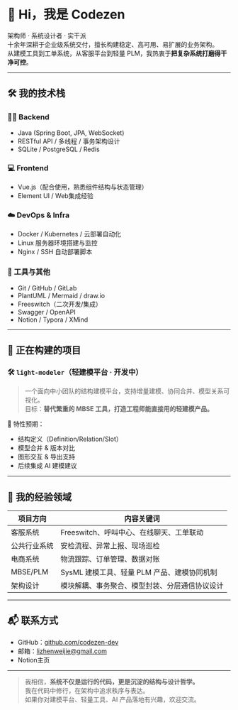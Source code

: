 # 👋 Hi，我是 Codezen

架构师 · 系统设计者 · 实干派  
十余年深耕于企业级系统交付，擅长构建稳定、高可用、易扩展的业务架构。  
从建模工具到工单系统，从客服平台到轻量 PLM，我热衷于**把复杂系统打磨得干净可控**。

---

## 🛠 我的技术栈

### 👨‍💻 Backend
- Java (Spring Boot, JPA, WebSocket)
- RESTful API / 多线程 / 事务架构设计
- SQLite / PostgreSQL / Redis

### 💻 Frontend
- Vue.js（配合使用，熟悉组件结构与状态管理）
- Element UI / Web集成经验

### ☁️ DevOps & Infra
- Docker / Kubernetes / 云部署自动化
- Linux 服务器环境搭建与监控
- Nginx / SSH 自动部署脚本

### 🧰 工具与其他
- Git / GitHub / GitLab
- PlantUML / Mermaid / draw.io
- Freeswitch（二次开发/集成）
- Swagger / OpenAPI
- Notion / Typora / XMind

---

## 🚧 正在构建的项目

### 🛠️ `light-modeler`（轻建模平台 · 开发中）
> 一个面向中小团队的结构建模平台，支持增量建模、协同合并、模型关系可视化。  
目标：**替代繁重的 MBSE 工具，打造工程师能直接用的轻建模产品。**

📌 特性预期：
- 结构定义（Definition/Relation/Slot）
- 模型合并 & 版本对比
- 图形交互 & 导出支持
- 后续集成 AI 建模建议

---

## 🧠 我的经验领域

| 项目方向 | 内容关键词 |
|----------|------------|
| 客服系统 | Freeswitch、呼叫中心、在线聊天、工单联动 |
| 公共行业系统 | 安检流程、异常上报、现场巡检 |
| 电商系统 | 物流跟踪、订单管理、数据对账 |
| MBSE/PLM | SysML 建模工具、轻量 PLM 产品、建模协同机制 |
| 架构设计 | 模块解耦、事务聚合、模型封装、分层通信协议设计 |

---

## 📬 联系方式

- GitHub：[github.com/codezen-dev](https://github.com/codezen-dev)
- 邮箱：lizhenweijie@gmail.com
- Notion主页

---

> 我相信，**系统不仅是运行的代码，更是沉淀的结构与设计哲学。**  
> 我在代码中修行，在架构中追求秩序与表达。  
> 如果你对建模平台、轻量工具、AI 产品落地有兴趣，欢迎交流。
